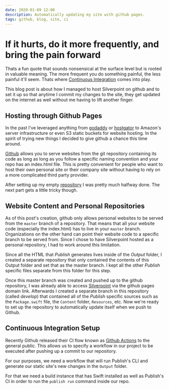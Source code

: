 ```yaml
---
date: 2020-01-09 12:00
description: Automatically updating my site with github pages.
tags: github, blog, site, ci
---
```

# If it hurts, do it more frequently, and bring the pain forward

Thats a fun quote that sounds nonsensical at the surface level but is rooted in valuable meaning. The more frequent you do something painful, the less painful it'll seem. Thats where [Continuous Integration](https://en.wikipedia.org/wiki/Continuous_integration)  comes into play.

This blog post is about how I managed to host Silverpoint on github and to set it up so that anytime I commit my changes to the site, they get updated on the internet as well without me having to lift another finger.

## Hosting through Github Pages

In the past I've leveraged anything from [godaddy](https://godaddy.com) or [hostgator](https://hostgator.com) to Amazon's server infrastructure or even S3 static buckets for website hosting. In the spirit of trying new things I decided to give github a chance this time around.

[Github](https://pages.github.com) allows you to serve websites from the git repository containing its code as long  as long as you follow a specific naming convention and your repo has an index.html file. This is pretty convenient for people who want to host their own personal site or their company site without having to rely on a more complicated third party provider. 

After setting up my empty [repository](https://github.com/hggz/hggz.github.io) I was pretty much halfway done. The next part gets a little tricky though.

## Website Content and Personal Repositories

As of this post's creation, github only allows personal websites to be served from the <code class="inline">master</code> branch of a repository. That means that all your website code (especially the index.html) has to live in your <code class="inline">master</code> branch. Organizations on the other hand can point their website code to a specific branch to be served from. Since I chose to have Silverpoint hosted as a personal repository, I had to work around this limitation.

Since all the HTML that *Publish* generates lives inside of the *Output* folder, I created a separate repository that only contained the contents of this Output folder and set that as the master branch. I kept all the other *Publish* specific files separate from this folder for this step.

Once this master branch was created and pushed up to the github repository, I was already able to access [Silverpoint](https://hggz.github.io) via the github pages domain link. Afterwards I created a separate branch in this repository (called *develop*) that contained all of the *Publish* specific sources such as the <code class="inline">Package.swift</code> file, the <code class="inline">Content</code> folder, <code class="inilne">Resources</code>, etc. Now we're ready to set up the repository to automatically update itself when we push to Github.

## Continuous Integration Setup

Recently Github released their CI flow known as [Github Actions](https://github.com/features/actions) to the general public. This allows us to specify a workflow in our project to be executed after pushing up a commit to our repository.

For our purposes, we need a workflow that will run Publish's CLI and generate our static site's new changes in the <code class="inline">Output</code> folder.

For that we need a build instance that has Swift installed as well as Publish's CI in order to run the <code class="inline">publish run</code> command inside our repo.